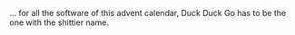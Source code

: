 ...
for all the software of this advent calendar, Duck Duck Go has to be the one with the shittier name.
